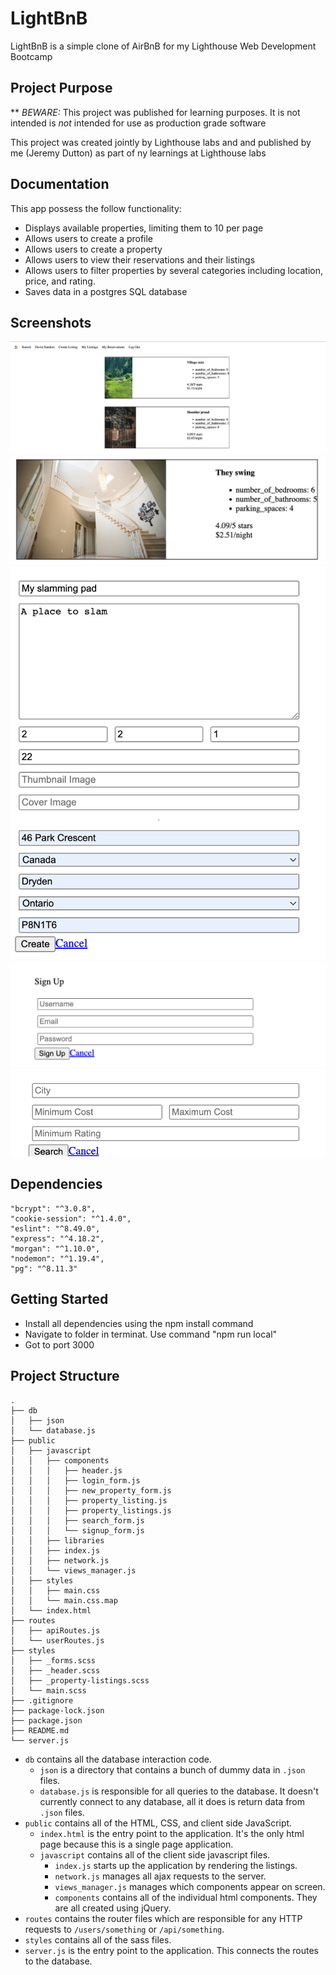 # LightBnB

LightBnB is a simple clone of AirBnB for my Lighthouse Web Development Bootcamp

## Project Purpose

** _BEWARE:_ This project was published for learning purposes. It is not intended is _not_ intended for use as production grade software 

This project was created jointly by Lighthouse labs and and published by me (Jeremy Dutton) as part of ny learnings at Lighthouse labs

## Documentation

This app possess the follow functionality:
- Displays available properties, limiting them to 10 per page
- Allows users to create a profile
- Allows users to create a property
- Allows users to view their reservations and their listings
- Allows users to filter properties by several categories including location, price, and rating. 
- Saves data in a postgres SQL database 

## Screenshots

!["Listings example"](public/imgs/1.listings.png)
!["Property card"](public/imgs/2.Property%20Card.png)
!["Create new property"](public/imgs/3.Create%20new%20property.png)
!["Sign up"](public/imgs/4.Sign%20Up.png)
!["Search and filter properties](public/imgs/5.%20Search%20and%20filter.png)

## Dependencies

    "bcrypt": "^3.0.8",
    "cookie-session": "^1.4.0",
    "eslint": "^8.49.0",
    "express": "^4.18.2",
    "morgan": "^1.10.0",
    "nodemon": "^1.19.4",
    "pg": "^8.11.3"

## Getting Started 

- Install all dependencies using the npm install command
- Navigate to folder in terminat. Use command "npm run local"
- Got to port 3000

## Project Structure

```
.
├── db
│   ├── json
│   └── database.js
├── public
│   ├── javascript
│   │   ├── components 
│   │   │   ├── header.js
│   │   │   ├── login_form.js
│   │   │   ├── new_property_form.js
│   │   │   ├── property_listing.js
│   │   │   ├── property_listings.js
│   │   │   ├── search_form.js
│   │   │   └── signup_form.js
│   │   ├── libraries
│   │   ├── index.js
│   │   ├── network.js
│   │   └── views_manager.js
│   ├── styles
│   │   ├── main.css
│   │   └── main.css.map
│   └── index.html
├── routes
│   ├── apiRoutes.js
│   └── userRoutes.js
├── styles  
│   ├── _forms.scss
│   ├── _header.scss
│   ├── _property-listings.scss
│   └── main.scss
├── .gitignore
├── package-lock.json
├── package.json
├── README.md
└── server.js
```

* `db` contains all the database interaction code.
  * `json` is a directory that contains a bunch of dummy data in `.json` files.
  * `database.js` is responsible for all queries to the database. It doesn't currently connect to any database, all it does is return data from `.json` files.
* `public` contains all of the HTML, CSS, and client side JavaScript. 
  * `index.html` is the entry point to the application. It's the only html page because this is a single page application.
  * `javascript` contains all of the client side javascript files.
    * `index.js` starts up the application by rendering the listings.
    * `network.js` manages all ajax requests to the server.
    * `views_manager.js` manages which components appear on screen.
    * `components` contains all of the individual html components. They are all created using jQuery.
* `routes` contains the router files which are responsible for any HTTP requests to `/users/something` or `/api/something`. 
* `styles` contains all of the sass files. 
* `server.js` is the entry point to the application. This connects the routes to the database.
